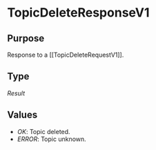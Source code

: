 # TopicDeleteResponseV1

## Purpose

<!-- --8<-- [start:purpose] -->
Response to a [[TopicDeleteRequestV1]].
<!-- --8<-- [end:purpose] -->

## Type

<!-- --8<-- [start:type] -->
<div class="type" markdown>


*Result*

</div>
<!-- --8<-- [end:type] -->

## Values

- *OK*: Topic deleted.
- *ERROR*: Topic unknown.

